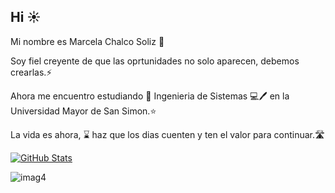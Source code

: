 ## Hi ☀️

Mi nombre es Marcela Chalco Soliz 🤍

Soy fiel creyente de que las oprtunidades no solo aparecen, debemos crearlas.⚡️

Ahora me encuentro estudiando 📓 Ingenieria de Sistemas 💻🖊 en la Universidad Mayor de San Simon.⭐️

La vida es ahora, ⌛️ haz que los dias cuenten y ten el valor para continuar.🛣

[![GitHub Stats](https://github-readme-stats.vercel.app/api?username=MarcelaChalcoSoliz&show_icons=true&theme=radical)](https://github.com/anuraghazra/github-readme-stats)

![imag4](https://github.com/user-attachments/assets/9c42724e-2471-462f-bd02-867ecc0d6dcd)



<!--
**MarcelaChalcoSoliz/MarcelaChalcoSoliz** is a ✨ _special_ ✨ repository because its `README.md` (this file) appears on your GitHub profile.

Here are some ideas to get you started:

- 🔭 I’m currently working on ...
- 🌱 I’m currently learning ...
- 👯 I’m looking to collaborate on ...
- 🤔 I’m looking for help with ...
- 💬 Ask me about ...
- 📫 How to reach me: ...
- 😄 Pronouns: ...
- ⚡ Fun fact: ...
-->
